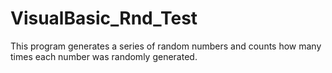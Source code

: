 # VisualBasic_Rnd_Test
This program generates a series of random numbers and counts how many times each number was randomly generated.
